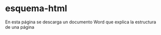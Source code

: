 # esquema-html
En esta página se descarga un documento Word que explica la estructura de una página
